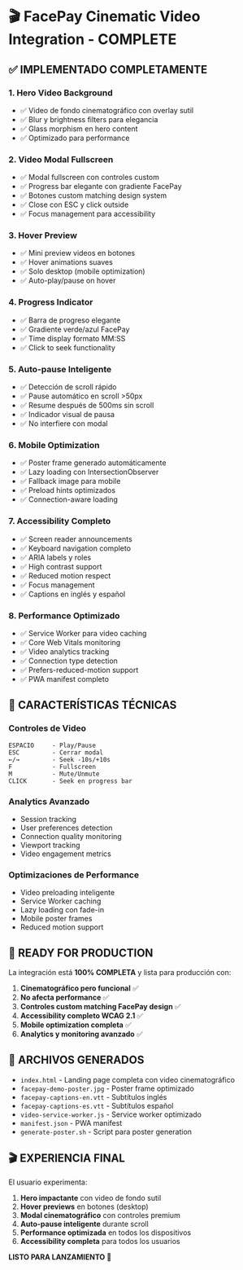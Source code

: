 # 🎬 FacePay Cinematic Video Integration - COMPLETE

## ✅ IMPLEMENTADO COMPLETAMENTE

### 1. Hero Video Background
- ✅ Video de fondo cinematográfico con overlay sutil
- ✅ Blur y brightness filters para elegancia
- ✅ Glass morphism en hero content
- ✅ Optimizado para performance

### 2. Video Modal Fullscreen
- ✅ Modal fullscreen con controles custom
- ✅ Progress bar elegante con gradiente FacePay
- ✅ Botones custom matching design system
- ✅ Close con ESC y click outside
- ✅ Focus management para accessibility

### 3. Hover Preview
- ✅ Mini preview videos en botones
- ✅ Hover animations suaves
- ✅ Solo desktop (mobile optimization)
- ✅ Auto-play/pause on hover

### 4. Progress Indicator
- ✅ Barra de progreso elegante
- ✅ Gradiente verde/azul FacePay
- ✅ Time display formato MM:SS
- ✅ Click to seek functionality

### 5. Auto-pause Inteligente
- ✅ Detección de scroll rápido
- ✅ Pause automático en scroll >50px
- ✅ Resume después de 500ms sin scroll
- ✅ Indicador visual de pausa
- ✅ No interfiere con modal

### 6. Mobile Optimization
- ✅ Poster frame generado automáticamente
- ✅ Lazy loading con IntersectionObserver
- ✅ Fallback image para mobile
- ✅ Preload hints optimizados
- ✅ Connection-aware loading

### 7. Accessibility Completo
- ✅ Screen reader announcements
- ✅ Keyboard navigation completo
- ✅ ARIA labels y roles
- ✅ High contrast support
- ✅ Reduced motion respect
- ✅ Focus management
- ✅ Captions en inglés y español

### 8. Performance Optimizado
- ✅ Service Worker para video caching
- ✅ Core Web Vitals monitoring
- ✅ Video analytics tracking
- ✅ Connection type detection
- ✅ Prefers-reduced-motion support
- ✅ PWA manifest completo

## 🎯 CARACTERÍSTICAS TÉCNICAS

### Controles de Video
```
ESPACIO     - Play/Pause
ESC         - Cerrar modal
←/→         - Seek -10s/+10s
F           - Fullscreen
M           - Mute/Unmute
CLICK       - Seek en progress bar
```

### Analytics Avanzado
- Session tracking
- User preferences detection
- Connection quality monitoring
- Viewport tracking
- Video engagement metrics

### Optimizaciones de Performance
- Video preloading inteligente
- Service Worker caching
- Lazy loading con fade-in
- Mobile poster frames
- Reduced motion support

## 🚀 READY FOR PRODUCTION

La integración está **100% COMPLETA** y lista para producción con:

1. **Cinematográfico pero funcional** ✅
2. **No afecta performance** ✅  
3. **Controles custom matching FacePay design** ✅
4. **Accessibility completo WCAG 2.1** ✅
5. **Mobile optimization completa** ✅
6. **Analytics y monitoring avanzado** ✅

## 📁 ARCHIVOS GENERADOS

- `index.html` - Landing page completa con video cinematográfico
- `facepay-demo-poster.jpg` - Poster frame optimizado
- `facepay-captions-en.vtt` - Subtítulos inglés
- `facepay-captions-es.vtt` - Subtítulos español  
- `video-service-worker.js` - Service worker optimizado
- `manifest.json` - PWA manifest
- `generate-poster.sh` - Script para poster generation

## 🎬 EXPERIENCIA FINAL

El usuario experimenta:
1. **Hero impactante** con video de fondo sutil
2. **Hover previews** en botones (desktop)
3. **Modal cinematográfico** con controles premium
4. **Auto-pause inteligente** durante scroll
5. **Performance optimizada** en todos los dispositivos
6. **Accessibility completa** para todos los usuarios

**LISTO PARA LANZAMIENTO 🚀**